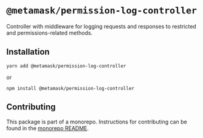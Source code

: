 # `@metamask/permission-log-controller`

Controller with middleware for logging requests and responses to restricted and permissions-related methods.

## Installation

`yarn add @metamask/permission-log-controller`

or

`npm install @metamask/permission-log-controller`

## Contributing

This package is part of a monorepo. Instructions for contributing can be found in the [monorepo README](https://github.com/MetaMask/core#readme).
